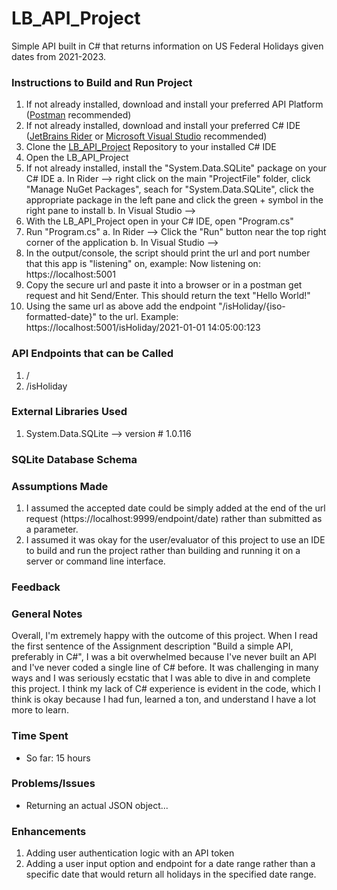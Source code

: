 # LB_API_Project
Simple API built in C# that returns information on US Federal Holidays given dates from 2021-2023.



### Instructions to Build and Run Project
1. If not already installed, download and install your preferred API Platform ([Postman](https://www.postman.com/downloads/) recommended)
2. If not already installed, download and install your preferred C# IDE ([JetBrains Rider](https://www.jetbrains.com/rider/download/#section=mac) or [Microsoft Visual Studio](https://visualstudio.microsoft.com/downloads/) recommended)
3. Clone the [LB_API_Project](https://github.com/luk19/LB_API_Project) Repository to your installed C# IDE
4. Open the LB_API_Project
5. If not already installed, install the "System.Data.SQLite" package on your C# IDE
    a. In Rider --> right click on the main "ProjectFile" folder, click "Manage NuGet Packages", seach for "System.Data.SQLite", click the appropriate package in the left pane and click the green + symbol in the right pane to install
    b. In Visual Studio -->
6. With the LB_API_Project open in your C# IDE, open "Program.cs"
7. Run "Program.cs"
    a. In Rider --> Click the "Run" button near the top right corner of the application
    b. In Visual Studio --> 
8. In the output/console, the script should print the url and port number that this app is "listening" on, example: Now listening on: https://localhost:5001
9. Copy the secure url and paste it into a browser or in a postman get request and hit Send/Enter. This should return the text "Hello World!"
10. Using the same url as above add the endpoint "/isHoliday/{iso-formatted-date}" to the url. Example: https://localhost:5001/isHoliday/2021-01-01 14:05:00:123




### API Endpoints that can be Called
1. /
2. /isHoliday




### External Libraries Used
1. System.Data.SQLite   -->   version # 1.0.116




### SQLite Database Schema




### Assumptions Made
1. I assumed the accepted date could be simply added at the end of the url request (https://localhost:9999/endpoint/date) rather than submitted as a parameter.
2. I assumed it was okay for the user/evaluator of this project to use an IDE to build and run the project rather than building and running it on a server or command line interface.




### Feedback




### General Notes
Overall, I'm extremely happy with the outcome of this project. When I read the first sentence of the Assignment description "Build a simple API, preferably in C#",
I was a bit overwhelmed because I've never built an API and I've never coded a single line of C# before. It was challenging in many ways and I was seriously ecstatic
that I was able to dive in and complete this project. I think my lack of C# experience is evident in the code, which I think is okay because I had fun, learned a ton, 
and understand I have a lot more to learn.




### Time Spent
- So far: 15 hours




### Problems/Issues
- Returning an actual JSON object...




### Enhancements
1. Adding user authentication logic with an API token
2. Adding a user input option and endpoint for a date range rather than a specific date that would return all holidays in the specified date range.


